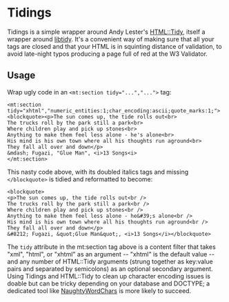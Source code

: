 # Tidings

Tidings is a simple wrapper around Andy Lester's
[HTML::Tidy](http://search.cpan.org/dist/HTML-Tidy/ "HTML::Tidy on CPAN"),
itself a wrapper around [libtidy](http://tidy.sourceforge.net/ "libtidy on
sourceforge"). It's a convenient way of making sure that all your tags are
closed and that your HTML is in squinting distance of validation, to avoid
late-night typos producing a page full of red at the W3 Validator.

## Usage

Wrap ugly code in an `<mt:section tidy="...","...">` tag:

	<mt:section tidy="xhtml","numeric_entities:1;char_encoding:ascii;quote_marks:1;">
	<blockquote><p>The sun comes up, the tide rolls out<br>
	The trucks roll by the park still a park<br>
	Where children play and pick up stones<br>
	Anything to make them feel less alone - he's alone<br>
	His mind is his own town where all his thoughts run aground<br>
	They fall all over and down</p>
	&mdash; Fugazi, "Glue Man", <i>13 Songs<i>
	</mt:section>

This nasty code above, with its doubled italics tags and missing `</blockquote>`
is tidied and reformatted to become:

    <blockquote>
    <p>The sun comes up, the tide rolls out<br />
    The trucks roll by the park still a park<br />
    Where children play and pick up stones<br />
    Anything to make them feel less alone - he&#39;s alone<br />
    His mind is his own town where all his thoughts run aground<br />
    They fall all over and down</p>
    &#8212; Fugazi, &quot;Glue Man&quot;, <i>13 Songs</i></blockquote>

The `tidy` attribute in the mt:section tag above is a content filter that takes
"xml", "html", or "xhtml" as an argument -- "xhtml" is the default value -- and
any number of HTML::Tidy arguments (strung together as key:value pairs and
separated by semicolons) as an optional secondary argument.  Using Tidings and
HTML::Tidy to clean up character encoding issues is doable but can be tricky
depending on your database and DOCTYPE; a dedicated tool like
[NaughtyWordChars](http://plugins.movabletype.org/naughtywordchar/
"NaughtyWordChars at plugins.movabletype.org") is more likely to succeed.
